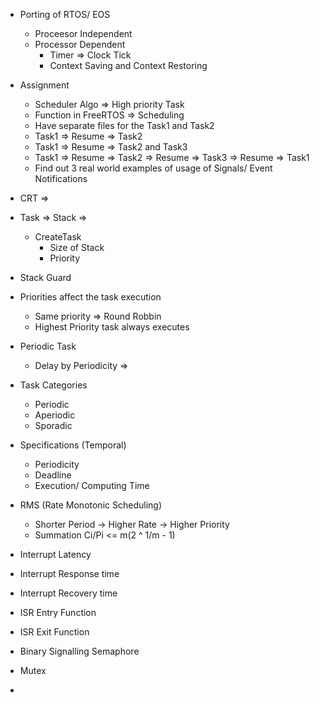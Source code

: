 - Porting of RTOS/ EOS

  - Proceesor Independent
  - Processor Dependent
    - Timer => Clock Tick
    - Context Saving and Context Restoring

- Assignment

  - Scheduler Algo => High priority Task
  - Function in FreeRTOS => Scheduling
  - Have separate files for the Task1 and Task2
  - Task1 => Resume => Task2
  - Task1 => Resume => Task2 and Task3
  - Task1 => Resume => Task2 => Resume => Task3 => Resume => Task1
  - Find out 3 real world examples of usage of Signals/ Event Notifications

- CRT =>

- Task => Stack =>

  - CreateTask
    - Size of Stack
    - Priority

- Stack Guard

- Priorities affect the task execution

  - Same priority => Round Robbin
  - Highest Priority task always executes

- Periodic Task

  - Delay by Periodicity =>

- Task Categories

  - Periodic
  - Aperiodic
  - Sporadic

- Specifications (Temporal)

  - Periodicity
  - Deadline
  - Execution/ Computing Time

- RMS (Rate Monotonic Scheduling)

  - Shorter Period -> Higher Rate -> Higher Priority
  - Summation Ci/Pi <= m(2 ^ 1/m - 1)

- Interrupt Latency
- Interrupt Response time
- Interrupt Recovery time

- ISR Entry Function
- ISR Exit Function

- Binary Signalling Semaphore
- Mutex
-
